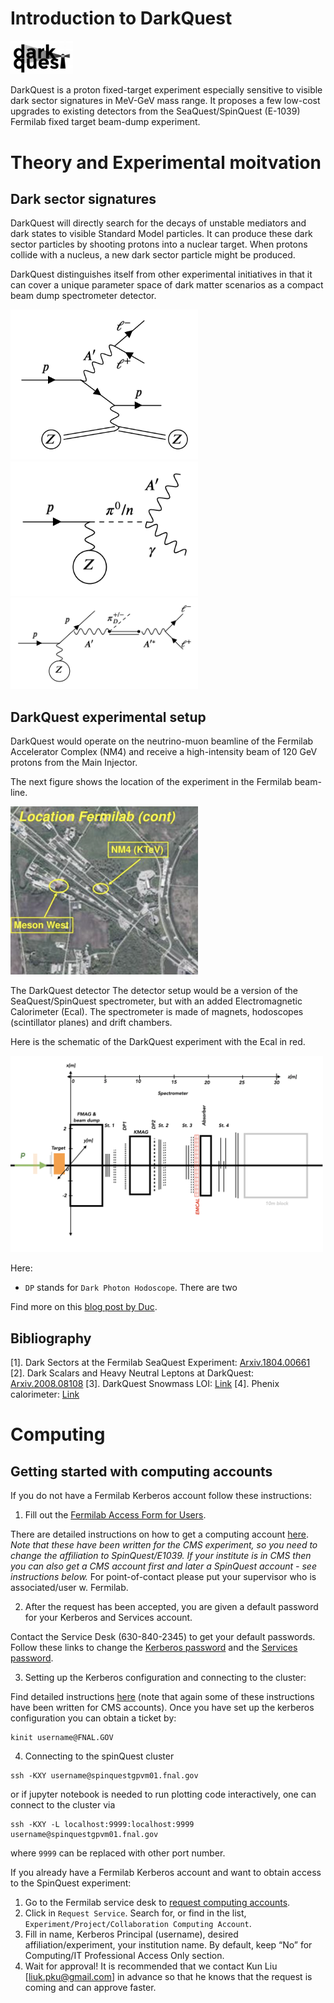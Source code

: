 # Introduction to DarkQuest

<p align="left">
  <img src="/images/darkquest.png" width="100" alt="DarkQuest">
</p>

DarkQuest is a proton fixed-target experiment especially sensitive to visible dark sector signatures in MeV-GeV mass range. 
It proposes a few low-cost upgrades to existing detectors from the SeaQuest/SpinQuest (E-1039) Fermilab fixed target beam-dump experiment.

# Theory and Experimental moitvation 

## Dark sector signatures

DarkQuest will directly search for the decays of unstable mediators and dark states to visible Standard Model particles.
It can produce these dark sector particles by shooting protons into a nuclear target. 
When protons collide with a nucleus, a new dark sector particle might be produced.

DarkQuest distinguishes itself from other experimental initiatives in that it can cover a unique parameter space 
of dark matter scenarios as a compact beam dump spectrometer detector.

<p align="left">
  <img src="/images/brem_production.png" width="300" alt="NM4 Location">
  <img src="/images/eta_production.png" width="300" alt="NM4 Location">
  <img src="/images/sipm_production.png" width="300" alt="NM4 Location">
</p>

## DarkQuest experimental setup

DarkQuest would operate on the neutrino-muon beamline of the Fermilab Accelerator Complex (NM4) and 
receive a high-intensity beam of 120 GeV protons from the Main Injector. 

The next figure shows the location of the experiment in the Fermilab beam-line.

<p align="left">
  <img src="/images/location2.png" width="300" alt="NM4 Location">
</p>

The DarkQuest detector
The detector setup would be a version of the SeaQuest/SpinQuest spectrometer, but with an added Electromagnetic Calorimeter (Ecal).
The spectrometer is made of magnets, hodoscopes (scintillator planes) and drift chambers.

Here is the schematic of the DarkQuest experiment with the Ecal in red.

<p align="left">
  <img src="/images/detector.png" width="500" alt="Detector Setup">
</p>

Here:
* `DP` stands for `Dark Photon Hodoscope`. There are two 

Find more on this [blog post by Duc](https://medium.com/darkquest/the-darkquest-experiment-1b8e46de1e40).

## Bibliography

\[1\]. Dark Sectors at the Fermilab SeaQuest Experiment: [Arxiv.1804.00661](https://arxiv.org/pdf/1804.00661.pdf)
\[2\]. Dark Scalars and Heavy Neutral Leptons at DarkQuest: [Arxiv.2008.08108](https://arxiv.org/pdf/2008.08108.pdf)
\[3\]. DarkQuest Snowmass LOI: [Link](https://www.snowmass21.org/docs/files/summaries/RF/SNOWMASS21-RF6_RF0_Nhan_Tran-025.pdf)
\[4\]. Phenix calorimeter: [Link](https://www.sciencedirect.com/science/article/pii/S016890020201954X)


# Computing 

## Getting started with computing accounts

If you do not have a Fermilab Kerberos account follow these instructions:

1. Fill out the [Fermilab Access Form for Users](https://get-connected.fnal.gov/users/access/). 

There are detailed instructions on how to get a computing 
account [here](hhttps://uscms.org/uscms_at_work/physics/computing/getstarted/getaccount_fermilab.shtml#ComputingAccountDetails). 
*Note that these have been written for the CMS experiment, so you need to change the affiliation to SpinQuest/E1039.
If your institute is in CMS then you can also get a CMS account first and later a SpinQuest account - see instructions below.*
For point-of-contact please put your supervisor who is associated/user w. Fermilab.

2. After the request has been accepted, you are given a default password for your Kerberos and Services account.

Contact the Service Desk (630-840-2345) to get your default passwords. Follow these links 
to change the [Kerberos password](https://fermi.servicenowservices.com/kb_view.do?sysparm_article=KB0010628) 
and the [Services password](https://fermi.servicenowservices.com/kb_view.do?sysparm_article=KB0010542).

3. Setting up the Kerberos configuration and connecting to the cluster:

Find detailed instructions [here](https://uscms.org/uscms_at_work/physics/computing/getstarted/uaf.shtml#prerequisiteKerberosConfig) 
(note that again some of these instructions have been written for CMS accounts).
Once you have set up the kerberos configuration you can obtain a ticket by:
```
kinit username@FNAL.GOV
```    
4. Connecting to the spinQuest cluster
```
ssh -KXY username@spinquestgpvm01.fnal.gov
```    
or if jupyter notebook is needed to run plotting code interactively, one can connect to the cluster via
```
ssh -KXY -L localhost:9999:localhost:9999 username@spinquestgpvm01.fnal.gov
```
where `9999` can be replaced with other port number.


If you already have a Fermilab Kerberos account and want to obtain access to the SpinQuest experiment:

1. Go to the Fermilab service desk to [request computing accounts](https://fermi.servicenowservices.com/wp).
2. Click in `Request Service`. Search for, or find in the list, `Experiment/Project/Collaboration Computing Account`. 
3. Fill in name, Kerberos Principal (username), desired affiliation/experiment, your institution name. By default, keep “No” for Computing/IT Professional Access Only section.
4. Wait for approval! It is recommended that we contact Kun Liu [liuk.pku@gmail.com] in advance so that he knows that the request is coming and can approve faster.
